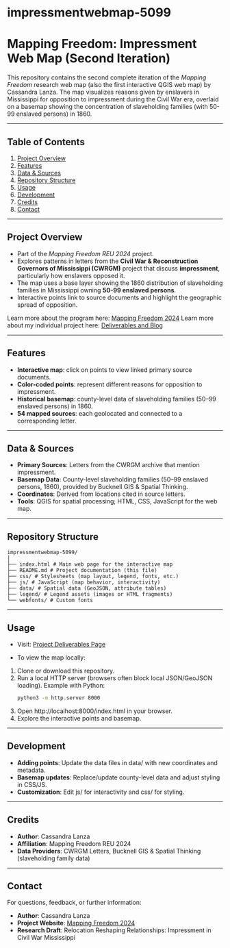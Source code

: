 # impressmentwebmap-5099
# Mapping Freedom: Impressment Web Map (Second Iteration)

This repository contains the second complete iteration of the *Mapping Freedom* research web map (also the first interactive QGIS web map) by Cassandra Lanza. 
The map visualizes reasons given by enslavers in Mississippi for opposition to impressment during the Civil War era, overlaid on a basemap 
showing the concentration of slaveholding families (with 50-99 enslaved persons) in 1860.

---

## Table of Contents

1. [Project Overview](#project-overview)  
2. [Features](#features)  
3. [Data & Sources](#data--sources)  
4. [Repository Structure](#repository-structure)  
5. [Usage](#usage)  
6. [Development](#development)  
7. [Credits](#credits)  
8. [Contact](#contact)  

---

## Project Overview

- Part of the *Mapping Freedom REU 2024* project.  
- Explores patterns in letters from the **Civil War & Reconstruction Governors of Mississippi (CWRGM)** project that discuss **impressment**, particularly how enslavers opposed it.  
- The map uses a base layer showing the 1860 distribution of slaveholding families in Mississippi owning **50-99 enslaved persons**.  
- Interactive points link to source documents and highlight the geographic spread of opposition.  

Learn more about the program here: [Mapping Freedom 2024](https://www.mappingfreedomreu.org/)
Learn more about my individual project here: [Deliverables and Blog](https://cassalanza.wixsite.com/mappingfreedom2024)

---

## Features

- **Interactive map**: click on points to view linked primary source documents.  
- **Color-coded points**: represent different reasons for opposition to impressment.  
- **Historical basemap**: county-level data of slaveholding families (50–99 enslaved persons) in 1860.  
- **54 mapped sources**: each geolocated and connected to a corresponding letter.  

---

## Data & Sources

- **Primary Sources**: Letters from the CWRGM archive that mention impressment.  
- **Basemap Data**: County-level slaveholding families (50–99 enslaved persons, 1860), provided by Bucknell GIS & Spatial Thinking.  
- **Coordinates**: Derived from locations cited in source letters.  
- **Tools**: QGIS for spatial processing; HTML, CSS, JavaScript for the web map.  

---

## Repository Structure
```
impressmentwebmap-5099/
│
├── index.html # Main web page for the interactive map
├── README.md # Project documentation (this file)
├── css/ # Stylesheets (map layout, legend, fonts, etc.)
├── js/ # JavaScript (map behavior, interactivity)
├── data/ # Spatial data (GeoJSON, attribute tables)
├── legend/ # Legend assets (images or HTML fragments)
└── webfonts/ # Custom fonts
```
---

## Usage

- Visit: [Project Deliverables Page](https://cassalanza.wixsite.com/mappingfreedom2024/s-projects-basic)

- To view the map locally:

1. Clone or download this repository.  
2. Run a local HTTP server (browsers often block local JSON/GeoJSON loading). Example with Python:  
   ```bash
   python3 -m http.server 8000
3. Open http://localhost:8000/index.html in your browser.
4. Explore the interactive points and basemap.

---

## Development

- **Adding points**: Update the data files in data/ with new coordinates and metadata.
- **Basemap updates**: Replace/update county-level data and adjust styling in CSS/JS.
- **Customization**: Edit js/ for interactivity and css/ for styling.

---

## Credits

- **Author**: Cassandra Lanza
- **Affiliation**: Mapping Freedom REU 2024
- **Data Providers**: CWRGM Letters, Bucknell GIS & Spatial Thinking (slaveholding family data)

---

## Contact

For questions, feedback, or further information:
- **Author**: Cassandra Lanza
- **Project Website**: [Mapping Freedom 2024](https://cassalanza.wixsite.com/mappingfreedom2024)
- **Research Draft**: Relocation Reshaping Relationships: Impressment in Civil War Mississippi
